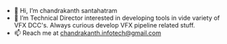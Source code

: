 - 👋 Hi, I’m chandrakanth santahatram
- 👀 I’m Technical Director interested in developing tools in vide variety of VFX DCC's. Always curious develop VFX pipeline related stuff.  
- 📫 Reach me at chandrakanth.infotech@gmail.com

<!---
chandruvfx/chandruvfx is a ✨ special ✨ repository because its `README.md` (this file) appears on your GitHub profile.
You can click the Preview link to take a look at your changes.
--->
